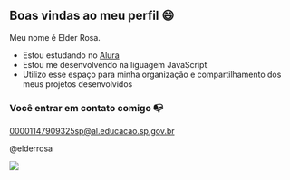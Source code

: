 ## Boas vindas ao meu perfil 😄

Meu nome é Elder Rosa.

- Estou estudando no [Alura](www.alura.com)
- Estou me desenvolvendo na liguagem JavaScript
- Utilizo esse espaço para minha organização e compartilhamento dos meus projetos desenvolvidos


### Você entrar em contato comigo 📭


00001147909325sp@al.educacao.sp.gov.br

@elderrosa

![](https://media1.tenor.com/m/DhOLkJqe_OQAAAAC/asta-swordofthewizardking.gif)
